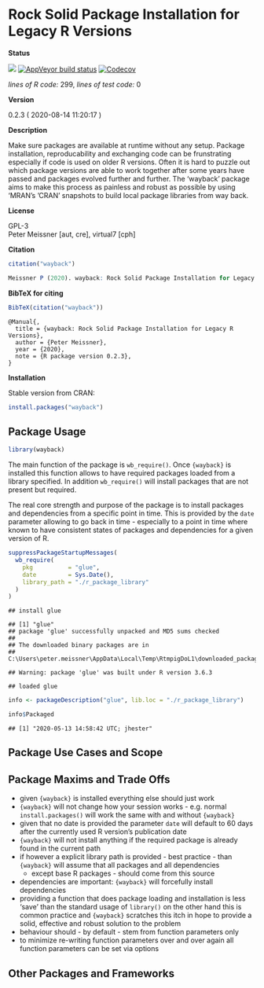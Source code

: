 
<!-- README.md is generated from README.Rmd. Please edit that file -->

<!-- -->

<!-- FILL OUT OPTIONS !!! -->

<!-- -->

<!-- -->

<!-- -->

# Rock Solid Package Installation for Legacy R Versions

**Status**

<a href="https://travis-ci.org/petermeissner/wayback"><img src="https://api.travis-ci.org/petermeissner/wayback.svg?branch=master"><a/>
[![AppVeyor build
status](https://ci.appveyor.com/api/projects/status/github/petermeissner/wayback?branch=master&svg=true)](https://ci.appveyor.com/project/petermeissner/wayback)
<a href="https://codecov.io/gh/petermeissner/wayback"><img src="https://codecov.io/gh/petermeissner/wayback/branch/master/graph/badge.svg" alt="Codecov" /></a>
<!--<a href="https://cran.r-project.org/package=wayback">
<img src="https://www.r-pkg.org/badges/version/wayback">
</a>
<img src="https://cranlogs.r-pkg.org/badges/grand-total/wayback">
<img src="https://cranlogs.r-pkg.org/badges/wayback">
-->

*lines of R code:* 299, *lines of test code:* 0

**Version**

0.2.3 ( 2020-08-14 11:20:17 )

**Description**

Make sure packages are available at runtime without any setup. Package
installation, reproducability and exchanging code can be frunstrating
especially if code is used on older R versions. Often it is hard to
puzzle out which package versions are able to work together after some
years have passed and packages evolved further and further. The
‘wayback’ package aims to make this process as painless and robust
as possible by using ‘MRAN’s ’CRAN’ snapshots to build local package
libraries from way back.

**License**

GPL-3 <br>Peter Meissner \[aut, cre\], virtual7
\[cph\]

**Citation**

``` r
citation("wayback")
```

``` r
Meissner P (2020). wayback: Rock Solid Package Installation for Legacy R Versions. R package version 0.2.3.
```

**BibTeX for citing**

``` r
BibTeX(citation("wayback"))
```

    @Manual{,
      title = {wayback: Rock Solid Package Installation for Legacy R Versions},
      author = {Peter Meissner},
      year = {2020},
      note = {R package version 0.2.3},
    }

**Installation**

Stable version from CRAN:

``` r
install.packages("wayback")
```

<!-- Latest development version from Github: -->

<!-- ```{r, eval=FALSE} -->

<!-- devtools::install_github("user_name/repo_name") -->

<!-- ``` -->

## Package Usage

``` r
library(wayback)
```

The main function of the package is `wb_require()`. Once `{wayback}` is
installed this function allows to have required packages loaded from a
library specified. In addition `wb_require()` will install packages that
are not present but required.

The real core strength and purpose of the package is to install packages
and dependencies from a specific point in time. This is provided by the
`date` parameter allowing to go back in time - especially to a point in
time where known to have consistent states of packages and dependencies
for a given version of R.

``` r
suppressPackageStartupMessages(
  wb_require(
    pkg          = "glue", 
    date         = Sys.Date(),
    library_path = "./r_package_library"
  )
)
```

    ## install glue

    ## [1] "glue"
    ## package 'glue' successfully unpacked and MD5 sums checked
    ## 
    ## The downloaded binary packages are in
    ##  C:\Users\peter.meissner\AppData\Local\Temp\RtmpigDoL1\downloaded_packages

    ## Warning: package 'glue' was built under R version 3.6.3

    ## loaded glue

``` r
info <- packageDescription("glue", lib.loc = "./r_package_library")

info$Packaged
```

    ## [1] "2020-05-13 14:58:42 UTC; jhester"

## Package Use Cases and Scope

## Package Maxims and Trade Offs

  - given `{wayback}` is installed everything else should just work
  - `{wayback}` will not change how your session works - e.g. normal
    `install.packages()` will work the same with and without `{wayback}`
  - given that no date is provided the parameter `date` will default to
    60 days after the currently used R version’s publication date
  - `{wayback}` will not install anything if the required package is
    already found in the current path
  - if however a explicit library path is provided - best practice -
    than `{wayback}` will assume that all packages and all dependencies
    - except base R packages - should come from this source
  - dependencies are important: `{wayback}` will forcefully install
    dependencies
  - providing a function that does package loading and installation is
    less ‘save’ than the standard usage of `library()` on the other hand
    this is common practice and `{wayback}` scratches this itch in hope
    to provide a solid, effective and robust solution to the problem
  - behaviour should - by default - stem from function parameters only
  - to minimize re-writing function parameters over and over again all
    function parameters can be set via options

## Other Packages and Frameworks
